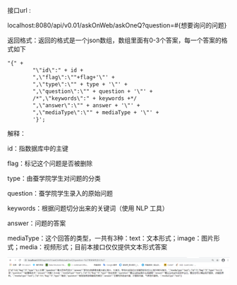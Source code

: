 接口url  :

localhost:8080/api/v0.01/askOnWeb/askOneQ?question=#{想要询问的问题}



返回格式：返回的格式是一个json数组，数组里面有0-3个答案，每一个答案的格式如下

```
"{" +
        "\"id\":" + id +
        ",\"flag\":\""+flag+'\"' +
        ",\"type\":\"" + type + '\"' +
        ",\"question\":\"" + question + '\"' +
        /*",\"keywords\":" + keywords +*/
        ",\"answer\":\"" + answer + '\"' +
        ",\"mediaType\":\"" + mediaType + '\"' +
        '}';
```

解释：

id：指数据库中的主键

flag：标记这个问题是否被删除

type：由蚕学院学生对问题的分类

question：蚕学院学生录入的原始问题

keywords：根据问题切分出来的关键词（使用 NLP 工具）

answer：问题的答案

mediaType：这个回答的类型，一共有3种：text：文本形式；image：图片形式；media：视频形式；目前本接口仅仅提供文本形式答案

![image](src\main\resources\static\images\readmeimg\接口图片展示.png)